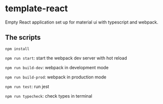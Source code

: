 # template-react

Empty React application set up for material ui with typescript and webpack.

## The scripts

`npm install`

`npm run start`: start the webpack dev server with hot reload

`npm run build-dev`: webpack in development mode

`npm run build-prod`: webpack in production mode

`npm run test`: run jest

`npm run typecheck`: check types in terminal
